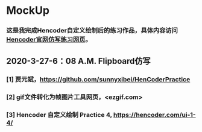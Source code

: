 # MockUp
### 这是我完成Hencoder自定义绘制后的练习作品，具体内容访问[Hencoder官网仿写练习网页](https://hencoder.com/activity-mock-2/)。

## 2020-3-27-6：08 A.M. Flipboard仿写
### [1] 贾元斌，<https://github.com/sunnyxibei/HenCoderPractice>
### [2] gif文件转化为帧图片工具网页，<ezgif.com>
### [3] Hencoder 自定义绘制 Practice 4, <https://hencoder.com/ui-1-4/>
